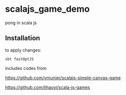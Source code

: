 # scalajs_game_demo
pong in scala js


## Installation

to apply changes:

    sbt fastOptJS


includes codes from 

https://github.com/vmunier/scalajs-simple-canvas-game

https://github.com/lihaoyi/scala-js-games

